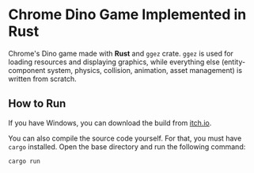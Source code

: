 # Chrome Dino Game Implemented in Rust

Chrome's Dino game made with **Rust** and `ggez` crate.
`ggez` is used for loading resources and displaying graphics, while everything else (entity-component system, physics, collision, animation, asset management) is written from scratch.


## How to Run

If you have Windows, you can download the build from [itch.io](https://kapanion.itch.io/rust-dino-game).

You can also compile the source code yourself. For that, you must have `cargo` installed. Open the base directory and run the following command:
```
cargo run
```

[//]: # (## Implementation Details)

[//]: # (TODO)